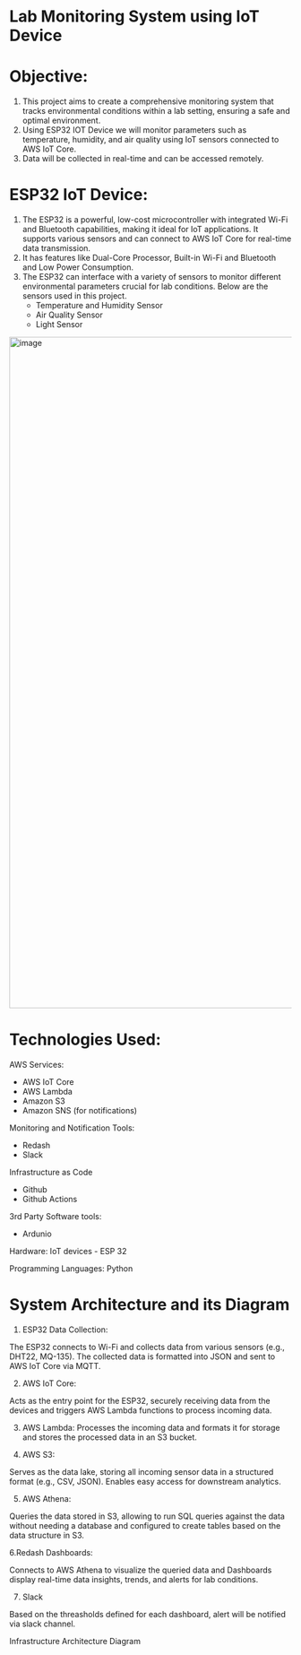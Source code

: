 # Lab Monitoring System using IoT Device

# Objective:

1. This project aims to create a comprehensive monitoring system that tracks environmental conditions within a lab setting, ensuring a safe and optimal environment.
2. Using ESP32 IOT Device we will monitor parameters such as temperature, humidity, and air quality using IoT sensors connected to AWS IoT Core.
3. Data will be collected in real-time and can be accessed remotely.

# ESP32 IoT Device:

1. The ESP32 is a powerful, low-cost microcontroller with integrated Wi-Fi and Bluetooth capabilities, making it ideal for IoT applications. It supports various sensors and can connect to AWS IoT Core for real-time data transmission.
2. It has features like Dual-Core Processor, Built-in Wi-Fi and Bluetooth and Low Power Consumption.
3. The ESP32 can interface with a variety of sensors to monitor different environmental parameters crucial for lab conditions. Below are the sensors used in this project.
   - Temperature and Humidity Sensor
   - Air Quality Sensor
   - Light Sensor
<img width="1198" alt="image" src="https://github.com/user-attachments/assets/757c45cf-55ca-42c8-a566-4f67c5644d65">
   

# Technologies Used:

AWS Services:
* AWS IoT Core
* AWS Lambda
* Amazon S3
* Amazon SNS (for notifications)
  
Monitoring and Notification Tools:
* Redash
* Slack
  
Infrastructure as Code
* Github
* Github Actions
  
3rd Party Software tools:
* Ardunio

Hardware: 
IoT devices - ESP 32

Programming Languages: 
Python

# System Architecture and its Diagram

1. ESP32 Data Collection:

The ESP32 connects to Wi-Fi and collects data from various sensors (e.g., DHT22, MQ-135).
The collected data is formatted into JSON and sent to AWS IoT Core via MQTT.

2. AWS IoT Core:

Acts as the entry point for the ESP32, securely receiving data from the devices and triggers AWS Lambda functions to process incoming data.

3. AWS Lambda:
Processes the incoming data and formats it for storage and stores the processed data in an S3 bucket.

4. AWS S3:

Serves as the data lake, storing all incoming sensor data in a structured format (e.g., CSV, JSON). Enables easy access for downstream analytics.

5. AWS Athena:

Queries the data stored in S3, allowing  to run SQL queries against the data without needing a database and configured to create tables based on the data structure in S3.

6.Redash Dashboards:

Connects to AWS Athena to visualize the queried data and Dashboards display real-time data insights, trends, and alerts for lab conditions.

7. Slack

Based on the threasholds defined for each dashboard, alert will be notified via slack channel.
   
Infrastructure Architecture Diagram


